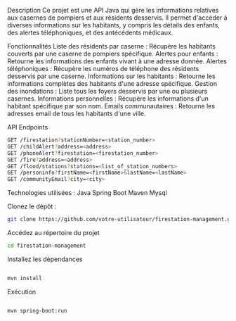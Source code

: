 Description
Ce projet est une API Java qui gère les informations relatives aux casernes de pompiers et aux résidents desservis. Il permet d'accéder à diverses informations sur les habitants, y compris les détails des enfants, des alertes téléphoniques, et des antécédents médicaux.

Fonctionnalités
Liste des résidents par caserne : Récupère les habitants couverts par une caserne de pompiers spécifique.
Alertes pour enfants : Retourne les informations des enfants vivant à une adresse donnée.
Alertes téléphoniques : Récupère les numéros de téléphone des résidents desservis par une caserne.
Informations sur les habitants : Retourne les informations complètes des habitants d'une adresse spécifique.
Gestion des inondations : Liste tous les foyers desservis par une ou plusieurs casernes.
Informations personnelles : Récupère les informations d'un habitant spécifique par son nom.
Emails communautaires : Retourne les adresses email de tous les habitants d'une ville.

API Endpoints

```bash
GET /firestation?stationNumber=<station_number>
GET /childAlert?address=<address>
GET /phoneAlert?firestation=<firestation_number>
GET /fire?address=<address>
GET /flood/stations?stations=<list_of_station_numbers>
GET /personinfo?firstName=<firstName>&lastName=<lastName>
GET /communityEmail?city=<city>
```
Technologies utilisées : 
Java
Spring Boot
Maven
Mysql 


Clonez le dépôt : 
```bash
git clone https://github.com/votre-utilisateur/firestation-management.git
```
Accédez au répertoire du projet 
```bash
cd firestation-management
```

Installez les dépendances 
```bash

mvn install
```

Exécution
```bash

mvn spring-boot:run
```
